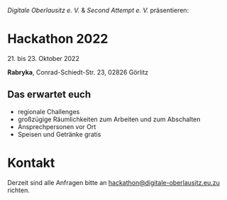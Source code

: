 *Digitale Oberlausitz e. V.* & *Second Attempt e. V.* präsentieren:

# Hackathon 2022

21\. bis 23. Oktober 2022

**Rabryka**, Conrad-Schiedt-Str. 23, 02826 Görlitz

## Das erwartet euch

- regionale Challenges
- großzügige Räumlichkeiten zum Arbeiten und zum Abschalten
- Ansprechpersonen vor Ort
- Speisen und Getränke gratis

# Kontakt

Derzeit sind alle Anfragen bitte an hackathon@digitale-oberlausitz.eu.zu richten.
